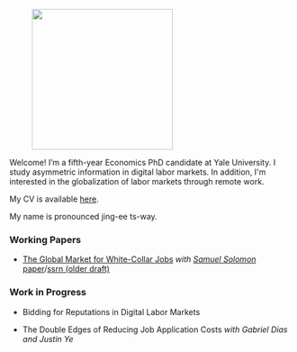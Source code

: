 
<figure>
  <img src="images/portrait.jpg" width="250" >
</figure>


Welcome! I’m a fifth-year Economics PhD candidate at Yale University. I study asymmetric information in digital labor markets. In addition, I'm interested in the globalization of labor markets through remote work. 

My CV is available [here](/resume.pdf). 

My name is pronounced jing-ee ts-way.

### Working Papers

* [The Global Market for White-Collar Jobs](https://papers.ssrn.com/sol3/papers.cfm?abstract_id=4942498) *with [Samuel Solomon](https://www.samuelmsolomon.com/)* [paper](/CuiSolomonWhiteCollarGlobalization)/[ssrn (older draft)](https://papers.ssrn.com/sol3/papers.cfm?abstract_id=4942498)


### Work in Progress

* Bidding for Reputations in Digital Labor Markets

* The Double Edges of Reducing Job Application Costs *with Gabriel Dias and Justin Ye*



